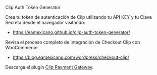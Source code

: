 Clip Auth Token Generator

Crea tu token de autenticación de Clip utilizando tu API KEY y tu Clave Secreta desde el navegador visitando: 
- https://eamexicano.github.io/clip-auth-token-generator/

Revisa el proceso completo de integración de Checkout Clip con WooCommerce 
- https://blog.eamexicano.com/wordpress/checkout-clip/

Descarga el plugin [Clip Payment Gateway](https://github.com/eamexicano/clip-payment-gateway).
